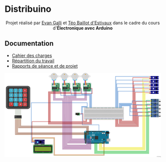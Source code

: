 # Distribuino

<p align=center>
  <span>Projet réalisé par <a href="https://github.com/06Games">Evan Galli</a> et <a href="https://github.com/TeoBaillot">Téo Baillot d'Estivaux</a> dans le cadre du cours d'<b>Électronique avec Arduino</b></span>
</p>

## Documentation

* [Cahier des charges](docs/cahier_des_charges.md)
* [Répartition du travail](docs/repartition_du_travail.md)
* [Rapports de séance et de projet](docs/rapports_de_seance/README.md)

![Schéma électrique](docs/schema_electrique.png)